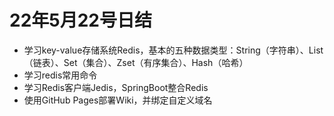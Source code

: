 # 22年5月22号日结

- 学习key-value存储系统Redis，基本的五种数据类型：String（字符串）、List（链表）、Set（集合）、Zset（有序集合）、Hash（哈希）
- 学习redis常用命令
- 学习Redis客户端Jedis，SpringBoot整合Redis
- 使用GitHub Pages部署Wiki，并绑定自定义域名